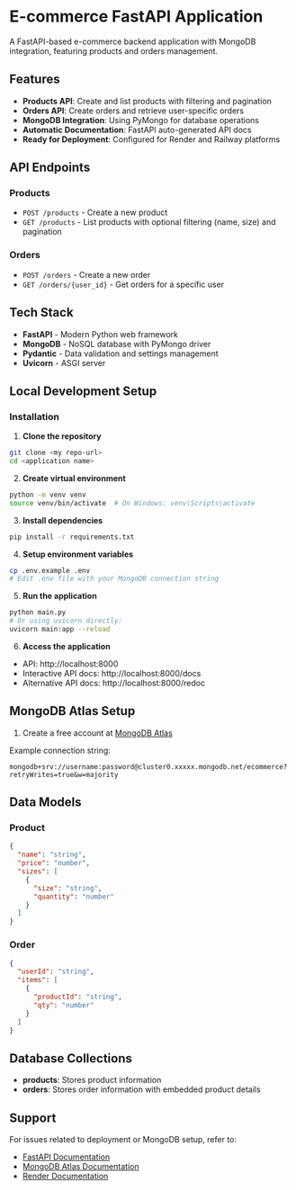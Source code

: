 # E-commerce FastAPI Application

A FastAPI-based e-commerce backend application with MongoDB integration, featuring products and orders management.

## Features

- **Products API**: Create and list products with filtering and pagination
- **Orders API**: Create orders and retrieve user-specific orders
- **MongoDB Integration**: Using PyMongo for database operations
- **Automatic Documentation**: FastAPI auto-generated API docs
- **Ready for Deployment**: Configured for Render and Railway platforms

## API Endpoints

### Products
- `POST /products` - Create a new product
- `GET /products` - List products with optional filtering (name, size) and pagination

### Orders
- `POST /orders` - Create a new order
- `GET /orders/{user_id}` - Get orders for a specific user

## Tech Stack

- **FastAPI** - Modern Python web framework
- **MongoDB** - NoSQL database with PyMongo driver
- **Pydantic** - Data validation and settings management
- **Uvicorn** - ASGI server

## Local Development Setup


### Installation

1. **Clone the repository**
```bash
git clone <my repo-url>
cd <application name>
```

2. **Create virtual environment**
```bash
python -m venv venv
source venv/bin/activate  # On Windows: venv\Scripts\activate
```

3. **Install dependencies**
```bash
pip install -r requirements.txt
```

4. **Setup environment variables**
```bash
cp .env.example .env
# Edit .env file with your MongoDB connection string
```

5. **Run the application**
```bash
python main.py
# Or using uvicorn directly:
uvicorn main:app --reload
```

6. **Access the application**
- API: http://localhost:8000
- Interactive API docs: http://localhost:8000/docs
- Alternative API docs: http://localhost:8000/redoc

## MongoDB Atlas Setup

1. Create a free account at [MongoDB Atlas](https://www.mongodb.com/atlas)

Example connection string:
```
mongodb+srv://username:password@cluster0.xxxxx.mongodb.net/ecommerce?retryWrites=true&w=majority
```

## Data Models

### Product
```json
{
  "name": "string",
  "price": "number",
  "sizes": [
    {
      "size": "string",
      "quantity": "number"
    }
  ]
}
```

### Order
```json
{
  "userId": "string",
  "items": [
    {
      "productId": "string",
      "qty": "number"
    }
  ]
}
```

## Database Collections

- **products**: Stores product information
- **orders**: Stores order information with embedded product details





## Support

For issues related to deployment or MongoDB setup, refer to:
- [FastAPI Documentation](https://fastapi.tiangolo.com/)
- [MongoDB Atlas Documentation](https://docs.atlas.mongodb.com/)
- [Render Documentation](https://render.com/docs)

